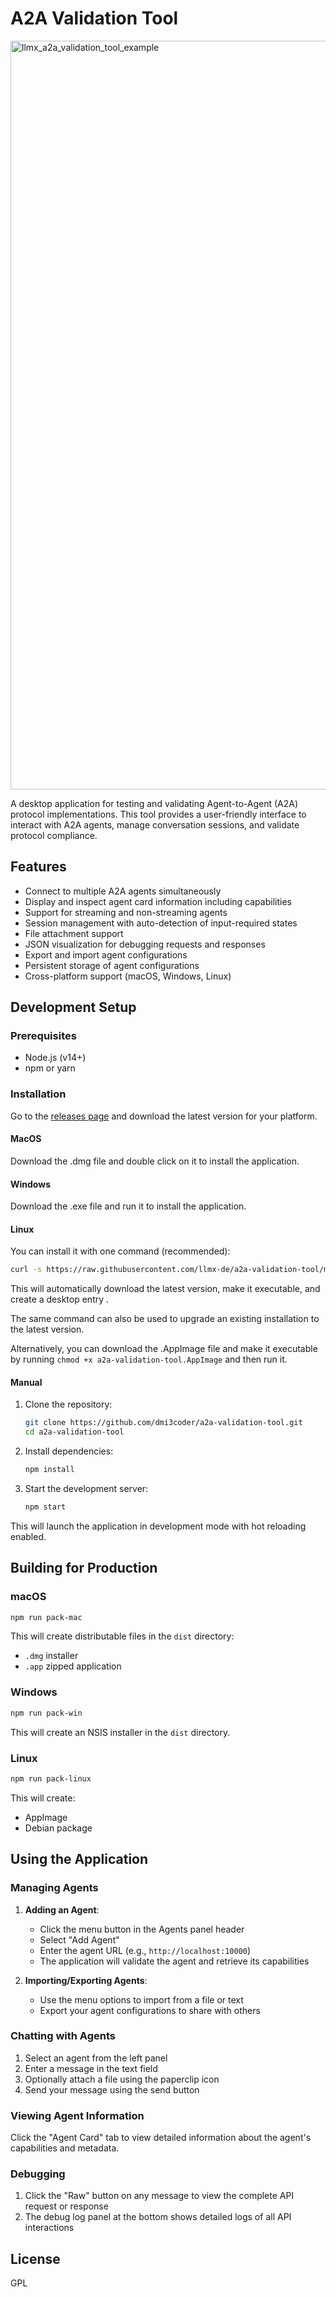 # A2A Validation Tool

<img width="1198" alt="llmx_a2a_validation_tool_example" src="https://github.com/user-attachments/assets/d2143c19-eff5-46fa-b547-d541bf4c9bb4" />


A desktop application for testing and validating Agent-to-Agent (A2A) protocol implementations. This tool provides a user-friendly interface to interact with A2A agents, manage conversation sessions, and validate protocol compliance.

## Features

- Connect to multiple A2A agents simultaneously
- Display and inspect agent card information including capabilities
- Support for streaming and non-streaming agents
- Session management with auto-detection of input-required states
- File attachment support
- JSON visualization for debugging requests and responses
- Export and import agent configurations
- Persistent storage of agent configurations
- Cross-platform support (macOS, Windows, Linux)

## Development Setup

### Prerequisites

- Node.js (v14+)
- npm or yarn

### Installation

Go to the [releases page](https://github.com/llmx-de/a2a-validation-tool/releases/latest) and download the latest version for your platform.

#### MacOS
Download the .dmg file and double click on it to install the application.

#### Windows

Download the .exe file and run it to install the application.

#### Linux

You can install it with one command (recommended):

```bash
curl -s https://raw.githubusercontent.com/llmx-de/a2a-validation-tool/main/scripts/install.sh | bash
```

This will automatically download the latest version, make it executable, and create a desktop entry
.

The same command can also be used to upgrade an existing installation to the latest version.

Alternatively, you can download the .AppImage file and make it executable by running `chmod +x a2a-validation-tool.AppImage` and then run it.



#### Manual

1. Clone the repository:
   ```bash
   git clone https://github.com/dmi3coder/a2a-validation-tool.git
   cd a2a-validation-tool
   ```

2. Install dependencies:
   ```bash
   npm install
   ```

3. Start the development server:
   ```bash
   npm start
   ```
This will launch the application in development mode with hot reloading enabled.

## Building for Production

### macOS

```bash
npm run pack-mac
```

This will create distributable files in the `dist` directory:
- `.dmg` installer
- `.app` zipped application

### Windows

```bash
npm run pack-win
```

This will create an NSIS installer in the `dist` directory.

### Linux

```bash
npm run pack-linux
```

This will create:
- AppImage
- Debian package

## Using the Application

### Managing Agents

1. **Adding an Agent**:
   - Click the menu button in the Agents panel header
   - Select "Add Agent"
   - Enter the agent URL (e.g., `http://localhost:10000`)
   - The application will validate the agent and retrieve its capabilities

2. **Importing/Exporting Agents**:
   - Use the menu options to import from a file or text
   - Export your agent configurations to share with others

### Chatting with Agents

1. Select an agent from the left panel
2. Enter a message in the text field
3. Optionally attach a file using the paperclip icon
4. Send your message using the send button

### Viewing Agent Information

Click the "Agent Card" tab to view detailed information about the agent's capabilities and metadata.

### Debugging

1. Click the "Raw" button on any message to view the complete API request or response
2. The debug log panel at the bottom shows detailed logs of all API interactions

## License

GPL


